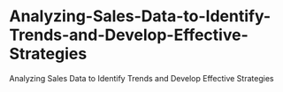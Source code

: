 # Analyzing-Sales-Data-to-Identify-Trends-and-Develop-Effective-Strategies
Analyzing Sales Data to Identify Trends and Develop Effective Strategies
